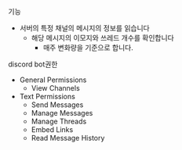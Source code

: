 

기능
- 서버의 특정 채널의 메시지의 정보를 읽습니다
    - 해당 메시지의 이모지와 쓰레드 개수를 확인합니다
        - 매주 변화량을 기준으로 합니다.




discord bot권한
- General Permissions
    - View Channels
- Text Permissions
    - Send Messages
    - Manage Messages
    - Manage Threads
    - Embed Links
    - Read Message History
